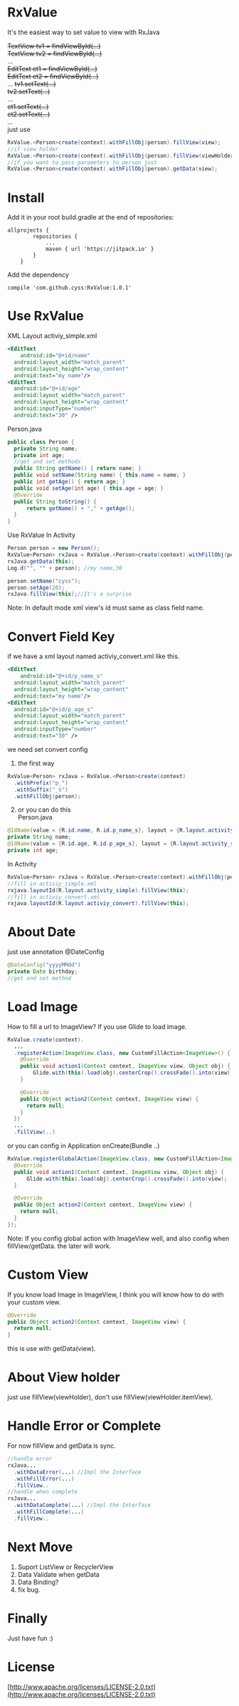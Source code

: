 # RxValue
It's the easiest way to set value to view with RxJava  

~~TextView tv1 = findViewById(...)~~  
~~TextView tv2 = findViewById(...)~~  
...  
~~EditText et1 = findViewById(...)~~  
~~EditText et2 = findViewById(...)~~  
...
~~tv1.setText(...)~~  
~~tv2.setText(...)~~  
...  
~~et1.setText(...)~~  
~~et2.setText(...)~~  
...  
just use
```java
RxValue.<Person>create(context).withFillObj(person).fillView(view);
//if view holder
RxValue.<Person>create(context).withFillObj(person).fillView(viewHolder);
//if you want to pass parameters to person just
RxValue.<Person>create(context).withFillObj(person).getData(view);
```
# Install
Add it in your root build.gradle at the end of repositories:
```
allprojects {
		repositories {
			...
			maven { url 'https://jitpack.io' }
		}
	}
```
 Add the dependency
```
compile 'com.github.cyss:RxValue:1.0.1'
```
# Use RxValue  
XML Layout  activiy_simple.xml
```xml
<EditText
	android:id="@+id/name"
  android:layout_width="match_parent"
  android:layout_height="wrap_content"
  android:text="my name"/>
<EditText
  android:id="@+id/age"
  android:layout_width="match_parent"
  android:layout_height="wrap_content"
  android:inputType="number"
  android:text="30" />
```
Person.java
```java
public class Person {
  private String name;
  private int age;
  //get and set methods
  public String getName() { return name; }
  public void setName(String name) { this.name = name; }
  public int getAge() { return age; }
  public void setAge(int age) { this.age = age; }
  @Override
  public String toString() {
      return getName() + "," + getAge();
  }
}
```
Use RxValue In Activity
```java
Person person = new Person();
RxValue<Person> rxJava = RxValue.<Person>create(context).withFillObj(person);
rxJava.getData(this);
Log.d("", "" + person); //my name,30

person.setName("cyss");
person.setAge(20);
rxJava.fillView(this);//It's a surprise
```
Note: In default mode xml view's id must same as class field name.
# Convert Field Key  
if we have a xml layout named activiy_convert.xml like this.
```xml
<EditText
	android:id="@+id/p_name_s"
  android:layout_width="match_parent"
  android:layout_height="wrap_content"
  android:text="my name"/>
<EditText
  android:id="@+id/p_age_s"
  android:layout_width="match_parent"
  android:layout_height="wrap_content"
  android:inputType="number"
  android:text="30" />
```
we need set convert config
1. the first way  
```java
RxValue<Person> rxJava = RxValue.<Person>create(context)
  .withPrefix("p_")
  .withSuffix("_s")
  .withFillObj(person);
```
2. or you can do this  
Person.java
```java
@IdName(value = {R.id.name, R.id.p_name_s}, layout = {R.layout.activity_simple, R.layout.activity_convert})
private String name;
@IdName(value = {R.id.age, R.id.p_age_s}, layout = {R.layout.activity_simple, R.layout.activity_convert})
private int age;
```
In Activity
```java
RxValue<Person> rxJava = RxValue.<Person>create(context).withFillObj(person);
//fill in activiy_simple.xml
rxjava.layoutId(R.layout.activity_simple).fillView(this);
//fill in activiy_convert.xml
rxjava.layoutId(R.layout.activiy_convert).fillView(this);
```
# About Date
just use annotation @DateConfig
```java
@DateConfig("yyyyMMdd")
private Date birthday;
//get and set method
```
# Load Image
How to fill a url to ImageView? If you use Glide to load image.
```java
RxValue.create(context).
  ...
  .registerAction(ImageView.class, new CustomFillAction<ImageView>() {
    @Override
    public void action1(Context context, ImageView view, Object obj) {
        Glide.with(this).load(obj).centerCrop().crossFade().into(view);
    }

    @Override
    public Object action2(Context context, ImageView view) {
      return null;
    }
  })
  ...
  .fillView(..)
```
or you can config in Application onCreate(Bundle ..)
```java
RxValue.registerGlobalAction(ImageView.class, new CustomFillAction<ImageView>() {
  @Override
  public void action1(Context context, ImageView view, Object obj) {
      Glide.with(this).load(obj).centerCrop().crossFade().into(view);
  }

  @Override
  public Object action2(Context context, ImageView view) {
    return null;
  }
});
```
Note: If you config global action with ImageView well, and also config when fillView/getData. the later will work.

# Custom View
If you know load Image in ImageView, I think you will know how to do with your custom view.  
```java
@Override
public Object action2(Context context, ImageView view) {
  return null;
}
```
this is use with getData(view).

# About View holder
just use fillView(viewHolder), don't use fillView(viewHolder.itemView).

# Handle Error or Complete
For now fillView and getData is sync.
```java
//handle error
rxJava...
  .withDataError(...) //Impl the Interface
  .withFillError(...)
  .fillView..
//handle when complete
rxJava...
  .withDataComplete(...) //Impl the Interface
  .withFillComplete(...)
  .fillView..
```
# Next Move
1. Suport ListView or RecyclerView
2. Data Validate when getData
3. Data Binding?
4. fix bug.

# Finally
Just have fun :)

# License
[http://www.apache.org/licenses/LICENSE-2.0.txt](http://www.apache.org/licenses/LICENSE-2.0.txt)
